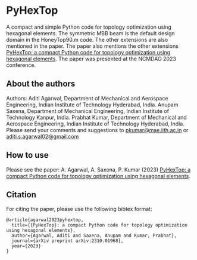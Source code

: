 # PyHexTop
A compact and simple Python code for topology optimization using hexagonal elements. The symmetric MBB beam is the default design domain in the HoneyTop90.m code. The other extensions are also mentioned in the paper. The paper also mentions the other extensions [PyHexTop: a compact Python code for topology optimization using hexagonal elements](https://arxiv.org/abs/2310.01968). The paper was presented at the NCMDAO 2023 conference.
## About the authors
Authors:  Aditi Agarwal, Department of Mechanical and Aerospace Engineering, Indian Institute of Technology Hyderabad, India. 
          Anupam Saxena, Department of Mechanical Engineering, Indian Institute of Technology Kanpur, India. 
          Prabhat Kumar, Department of Mechanical and Aerospace Engineering, Indian Institute of Technology Hyderabad, India. 
Please send your comments and suggestions to  pkumar@mae.iith.ac.in or aditi.s.agarwal02@gmail.com 

## How to use
Please see the paper: A. Agarwal, A. Saxena, P. Kumar (2023) [PyHexTop: a compact Python code for topology optimization using hexagonal elements](https://arxiv.org/abs/2310.01968).

## Citation
For citing the paper, please use the following bibtex format:
```
@article{agarwal2023pyhextop,
  title={{PyHexTop}: a compact Python code for topology optimization using hexagonal elements},
  author={Agarwal, Aditi and Saxena, Anupam and Kumar, Prabhat},
  journal={arXiv preprint arXiv:2310.01968},
  year={2023}
}
```


